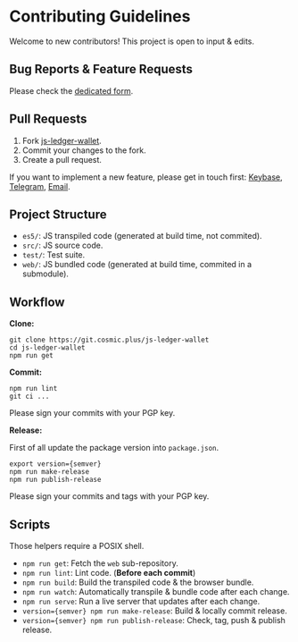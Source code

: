 # Contributing Guidelines

Welcome to new contributors! This project is open to input & edits.

## Bug Reports & Feature Requests

Please check the [dedicated form](https://github.com/cosmic-plus/js-ledger-wallet/issues/new/choose).

## Pull Requests

1. Fork [js-ledger-wallet](https://github.com/cosmic-plus/js-ledger-wallet).
2. Commit your changes to the fork.
3. Create a pull request.

If you want to implement a new feature, please get in touch first:
[Keybase](https://keybase.io/team/cosmic_plus),
[Telegram](https://t.me/cosmic_plus), [Email](mailto:mister.ticot@cosmic.plus).

## Project Structure

- `es5/`: JS transpiled code (generated at build time, not commited).
- `src/`: JS source code.
- `test/`: Test suite.
- `web/`: JS bundled code (generated at build time, commited in a submodule).

## Workflow

**Clone:**

```
git clone https://git.cosmic.plus/js-ledger-wallet
cd js-ledger-wallet
npm run get
```

**Commit:**

```
npm run lint
git ci ...
```

Please sign your commits with your PGP key.

**Release:**

First of all update the package version into `package.json`.

```
export version={semver}
npm run make-release
npm run publish-release
```

Please sign your commits and tags with your PGP key.

## Scripts

Those helpers require a POSIX shell.

- `npm run get`: Fetch the `web` sub-repository.
- `npm run lint`: Lint code. (**Before each commit**)
- `npm run build`: Build the transpiled code & the browser bundle.
- `npm run watch`: Automatically transpile & bundle code after each change.
- `npm run serve`: Run a live server that updates after each change.
- `version={semver} npm run make-release`: Build & locally commit release.
- `version={semver} npm run publish-release`: Check, tag, push & publish release.



